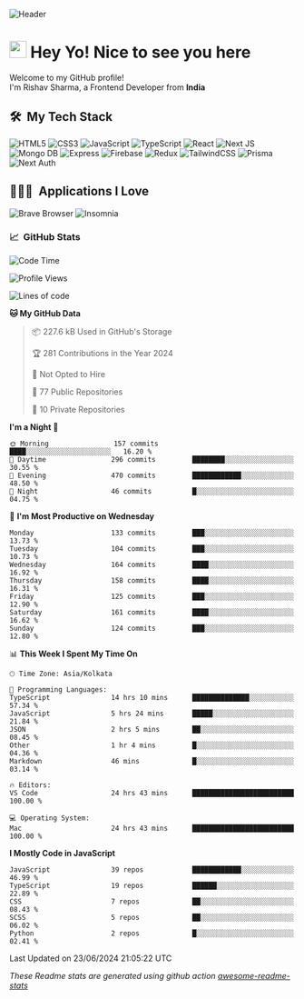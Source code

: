![Header](https://github.com/0xrishavsharma/0xrishavsharma/assets/63146727/d1ced55d-0def-4c32-8adf-552853988438)


<h1>
  <img src="https://emojis.slackmojis.com/emojis/images/1531849430/4246/blob-sunglasses.gif?1531849430" width="30"/> 
  Hey Yo! Nice to see you here 
<!--   <img src="https://user-images.githubusercontent.com/18350557/176309783-0785949b-9127-417c-8b55-ab5a4333674e.gif" width="30"/>  -->
</h1> 

<p>Welcome to my GitHub profile! </br> I'm Rishav Sharma, a Frontend Developer from <b>India</b>
<h2> 🛠 &nbsp;My Tech Stack</h3>

  ![HTML5](https://img.shields.io/badge/html5-%23E34F26.svg?style=for-the-badge&logo=html5&logoColor=white)
  ![CSS3](https://img.shields.io/badge/css3-%231572B6.svg?style=for-the-badge&logo=css3&logoColor=white)
  ![JavaScript](https://img.shields.io/badge/javascript-%23323330.svg?style=for-the-badge&logo=javascript&logoColor=%23F7DF1E)
  ![TypeScript](https://img.shields.io/badge/typescript-%23007ACC.svg?style=for-the-badge&logo=typescript&logoColor=white)
  ![React](https://img.shields.io/badge/react-%2320232a.svg?style=for-the-badge&logo=react&logoColor=%2361DAFB)
  ![Next JS](https://img.shields.io/badge/Next-black?style=for-the-badge&logo=next.js&logoColor=white)
  ![Mongo DB](https://img.shields.io/badge/MongoDB-13AA52?style=for-the-badge&logo=next.js&logoColor=white)
  ![Express](https://img.shields.io/badge/Express-1D1F21?style=for-the-badge&logo=express&logoColor=white)
  ![Firebase](https://img.shields.io/badge/Firebase-039BE5?style=for-the-badge&logo=Firebase&logoColor=white)
  ![Redux](https://img.shields.io/badge/redux-%23593d88.svg?style=for-the-badge&logo=redux&logoColor=white)
  ![TailwindCSS](https://img.shields.io/badge/tailwindcss-%2338B2AC.svg?style=for-the-badge&logo=tailwind-css&logoColor=white)
  ![Prisma](https://img.shields.io/badge/Prisma-3982CE?style=for-the-badge&logo=Prisma&logoColor=white)
  ![Next Auth](https://img.shields.io/badge/next--auth-3982CE?style=for-the-badge&logo=auth&logoColor=white)

<h2> 👨🏻‍💻 &nbsp;Applications I Love </h3>

  ![Brave Browser](https://img.shields.io/badge/-Brave_Browser-FB542B?style=for-the-badge&logo=brave&logoColor=white)
  ![Insomnia](https://img.shields.io/badge/-Insomnia-5849BE?style=for-the-badge&logo=insomnia&logoColor=white)


<h3> 📈 &nbsp;GitHub Stats </h3>

<!--START_SECTION:waka-->
![Code Time](http://img.shields.io/badge/Code%20Time-142%20hrs%2040%20mins-blue)

![Profile Views](http://img.shields.io/badge/Profile%20Views-0-blue)

![Lines of code](https://img.shields.io/badge/From%20Hello%20World%20I%27ve%20Written-8.2%20million%20lines%20of%20code-blue)

**🐱 My GitHub Data** 

> 📦 227.6 kB Used in GitHub's Storage 
 > 
> 🏆 281 Contributions in the Year 2024
 > 
> 🚫 Not Opted to Hire
 > 
> 📜 77 Public Repositories 
 > 
> 🔑 10 Private Repositories 
 > 
**I'm a Night 🦉** 

```text
🌞 Morning                157 commits         ████░░░░░░░░░░░░░░░░░░░░░   16.20 % 
🌆 Daytime                296 commits         ████████░░░░░░░░░░░░░░░░░   30.55 % 
🌃 Evening                470 commits         ████████████░░░░░░░░░░░░░   48.50 % 
🌙 Night                  46 commits          █░░░░░░░░░░░░░░░░░░░░░░░░   04.75 % 
```
📅 **I'm Most Productive on Wednesday** 

```text
Monday                   133 commits         ███░░░░░░░░░░░░░░░░░░░░░░   13.73 % 
Tuesday                  104 commits         ███░░░░░░░░░░░░░░░░░░░░░░   10.73 % 
Wednesday                164 commits         ████░░░░░░░░░░░░░░░░░░░░░   16.92 % 
Thursday                 158 commits         ████░░░░░░░░░░░░░░░░░░░░░   16.31 % 
Friday                   125 commits         ███░░░░░░░░░░░░░░░░░░░░░░   12.90 % 
Saturday                 161 commits         ████░░░░░░░░░░░░░░░░░░░░░   16.62 % 
Sunday                   124 commits         ███░░░░░░░░░░░░░░░░░░░░░░   12.80 % 
```


📊 **This Week I Spent My Time On** 

```text
🕑︎ Time Zone: Asia/Kolkata

💬 Programming Languages: 
TypeScript               14 hrs 10 mins      ██████████████░░░░░░░░░░░   57.34 % 
JavaScript               5 hrs 24 mins       █████░░░░░░░░░░░░░░░░░░░░   21.84 % 
JSON                     2 hrs 5 mins        ██░░░░░░░░░░░░░░░░░░░░░░░   08.45 % 
Other                    1 hr 4 mins         █░░░░░░░░░░░░░░░░░░░░░░░░   04.36 % 
Markdown                 46 mins             █░░░░░░░░░░░░░░░░░░░░░░░░   03.14 % 

🔥 Editors: 
VS Code                  24 hrs 43 mins      █████████████████████████   100.00 % 

💻 Operating System: 
Mac                      24 hrs 43 mins      █████████████████████████   100.00 % 
```

**I Mostly Code in JavaScript** 

```text
JavaScript               39 repos            ████████████░░░░░░░░░░░░░   46.99 % 
TypeScript               19 repos            ██████░░░░░░░░░░░░░░░░░░░   22.89 % 
CSS                      7 repos             ██░░░░░░░░░░░░░░░░░░░░░░░   08.43 % 
SCSS                     5 repos             ██░░░░░░░░░░░░░░░░░░░░░░░   06.02 % 
Python                   2 repos             █░░░░░░░░░░░░░░░░░░░░░░░░   02.41 % 
```




 Last Updated on 23/06/2024 21:05:22 UTC
<!--END_SECTION:waka-->
*These Readme stats are generated using github action [awesome-readme-stats](https://github.com/anmol098/waka-readme-stats)*

